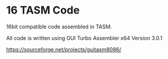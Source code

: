 # 16 TASM Code
16bit compatible code assembled in TASM.

All code is written using GUI Turbo Assembler x64 Version 3.0.1

https://sourceforge.net/projects/guitasm8086/

